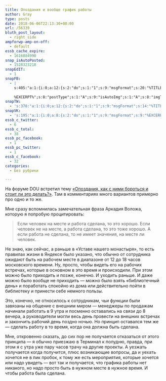 ```yaml
---
title: Опоздания и вообще график работы
author: Gray
type: posts
date: 2018-06-06T22:13:30+00:00
url: /56339
bluth_post_layout:
  - right_side
ampforwp-amp-on-off:
  - default
essb_cache_expire:
  - 1616884990
snap_isAutoPosted:
  - 1528323218
snapEdIT:
  - 1
snapFB:
  - |
    s:405:"a:1:{i:0;a:12:{s:2:"do";s:1:"1";s:9:"msgFormat";s:20:"%TITLE%
    
    %EXCERPT%";s:8:"postType";s:1:"A";s:9:"isAutoImg";s:1:"A";s:8:"imgToUse";s:0:"";s:9:"isAutoURL";s:1:"A";s:8:"urlToUse";s:0:"";s:4:"doFB";i:0;s:8:"isPosted";s:1:"1";s:4:"pgID";s:32:"133222213376133_1944133405618329";s:7:"postURL";s:62:"http://www.facebook.com/133222213376133/posts/1944133405618329";s:5:"pDate";s:19:"2018-06-06 22:13:37";}}";
snapTW:
  - 's:378:"a:1:{i:0;a:12:{s:2:"do";s:1:"1";s:9:"msgFormat";s:14:"%TITLE%  %URL%";s:8:"attchImg";s:1:"1";s:9:"isAutoImg";s:1:"A";s:8:"imgToUse";s:0:"";s:9:"isAutoURL";s:1:"A";s:8:"urlToUse";s:0:"";s:4:"doTW";i:0;s:8:"isPosted";s:1:"1";s:4:"pgID";s:19:"1004486496320188424";s:7:"postURL";s:54:"https://twitter.com/gray_ru/status/1004486496320188424";s:5:"pDate";s:19:"2018-06-06 22:13:38";}}";'
snapVK:
  - 's:195:"a:1:{i:0;a:8:{s:2:"do";s:1:"1";s:9:"msgFormat";s:9:"%EXCERPT%";s:8:"postType";s:1:"I";s:9:"isAutoImg";s:1:"A";s:8:"imgToUse";s:0:"";s:9:"isAutoURL";s:1:"A";s:8:"urlToUse";s:0:"";s:4:"doVK";i:0;}}";'
essb_c_twitter:
  - 6
essb_c_total:
  - 38
essb_pc_facebook:
  - 1
essb_pc_twitter:
  - 1
essb_c_facebook:
  - 32
categories:
  - Без рубрики

---
```








На форуме DOU встретил тему [&#171;Опоздания, как с ними бороться и стоит ли это делать?&#187;][1]. Там в комментариях много вариантов примерно про одно и то же.

Мне сразу вспомнилась замечательная фраза Аркадия Воложа, которую я попробую процитировать:

<blockquote class="wp-block-quote">
  <p>
    Если человек на месте и работа сделана, то это хорошо. Если человек не на месте, а работа сделана, то это тоже хорошо. А если работа не сделана, то не имеет значения, на месте ли человек.
  </p>
</blockquote>

Не знаю, как сейчас, а раньше в &#171;Уставе нашего монастыря&#187;, то есть правилах жизни в Яндексе было указано, что обычно от сотрудника ожидают быть на рабочем месте в диапазоне от 12 до 18 часов московского времени. Ну, просто, чтобы видеть его на рабочих встречах, которые в основном в это время и происходили. При этом можно было приходить и позже, конечно. И уходить раньше. И даже можно было вообще не приходить — можно было взять &#171;библиотечный день&#187; и поработать спокойно из дома или действительно пойти в библиотеку и принести себе немного пользы. 

Это, конечно, не относилось к сотрудникам, чьи функции были завязаны на общение с внешним миром — менеджеры по продажам начинали работать в 9 утра и посменно оставались на связи до 8 вечера, а руководители могли весь день провести на внешних встречах и закончить рабочий день поздно ночью. Но принцип оставался тем же — сделать работу в то время, когда она должна быть сделана.

Мне, откровенно сказать, до сих пор не получается отказаться от этого принципа — я обычно приезжаю в Терминал к полудню, правда, при этом я с утра уже пару часов трачу на другие проекты. А уезжать получается когда получится, плюс возникающие вопросы, да и уехать хочется не в пик пробок, к тому же есть мероприятия, которые хочется или надо увидеть — вот так и получается, что графика работы нет никакого, но надо просто быть в нужном месте в нужное время. И чтобы работа была сделана.

 [1]: https://dou.ua/forums/topic/24017/